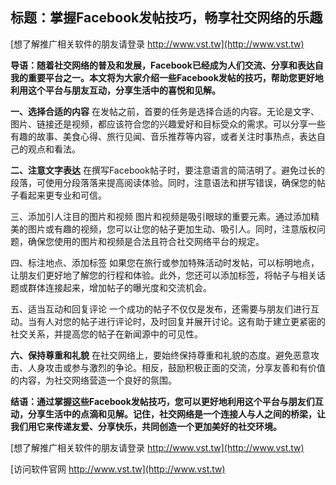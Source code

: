 ## **标题：掌握Facebook发帖技巧，畅享社交网络的乐趣**

[想了解推广相关软件的朋友请登录 http://www.vst.tw](http://www.vst.tw)

**导语：随着社交网络的普及和发展，Facebook已经成为人们交流、分享和表达自我的重要平台之一。本文将为大家介绍一些Facebook发帖的技巧，帮助您更好地利用这个平台与朋友互动，分享生活中的喜悦和见解。**

**一、选择合适的内容**
在发帖之前，首要的任务是选择合适的内容。无论是文字、图片、链接还是视频，都应该符合您的兴趣爱好和目标受众的需求。可以分享一些有趣的故事、美食心得、旅行见闻、音乐推荐等内容，或者关注时事热点，表达自己的观点和看法。

**二、注意文字表达**
在撰写Facebook帖子时，要注意语言的简洁明了。避免过长的段落，可使用分段落落来提高阅读体验。同时，注意语法和拼写错误，确保您的帖子看起来更专业和可信。

三、添加引人注目的图片和视频
图片和视频是吸引眼球的重要元素。通过添加精美的图片或有趣的视频，您可以让您的帖子更加生动、吸引人。同时，注意版权问题，确保您使用的图片和视频是合法且符合社交网络平台的规定。

四、标注地点、添加标签
如果您在旅行或参加特殊活动时发帖，可以标明地点，让朋友们更好地了解您的行程和体验。此外，您还可以添加标签，将帖子与相关话题或群体连接起来，增加帖子的曝光度和交流机会。

五、适当互动和回复评论
一个成功的帖子不仅仅是发布，还需要与朋友们进行互动。当有人对您的帖子进行评论时，及时回复并展开讨论。这有助于建立更紧密的社交关系，并提高您的帖子在新闻源中的可见性。

**六、保持尊重和礼貌**
在社交网络上，要始终保持尊重和礼貌的态度。避免恶意攻击、人身攻击或参与激烈的争论。相反，鼓励积极正面的交流，分享友善和有价值的内容，为社交网络营造一个良好的氛围。

**结语：通过掌握这些Facebook发帖技巧，您可以更好地利用这个平台与朋友们互动，分享生活中的点滴和见解。记住，社交网络是一个连接人与人之间的桥梁，让我们用它来传递友爱、分享快乐，共同创造一个更加美好的社交环境。**

[想了解推广相关软件的朋友请登录 http://www.vst.tw](http://www.vst.tw)


[访问软件官网 http://www.vst.tw](http://www.vst.tw)
